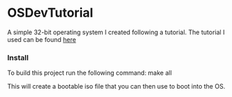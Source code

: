 # OSDevTutorial
A simple 32-bit operating system I created following a tutorial. The tutorial I used can be found <a href="https://littleosbook.github.io">here</a>

<h3>Install</h3>
To build this project run the following command: make all

This will create a bootable iso file that you can then use to boot into the OS.
